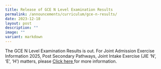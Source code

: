 ```yaml
---
title: Release of GCE N Level Examination Results
permalink: /announcements/curriculum/gce-n-results/
date: 2023-12-18
layout: post
description: ""
image: ""
variant: markdown
---
```

The GCE N Level Examination Results is out. For Joint Admission Exercise Information 2025,
Post Secondary Pathways, 
Joint Intake Exercise (JIE ‘N’, ‘E’, ‘H’) matters, please [Click here ](/files/National%20Exams/Release_of_GCE_N_Level_Results_2024__Sch_Webpg_16_Dec_.pdf) for more information.